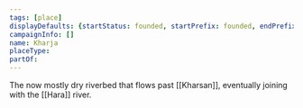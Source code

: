 ```yaml
---
tags: [place]
displayDefaults: {startStatus: founded, startPrefix: founded, endPrefix: destroyed, endStatus: destroyed}
campaignInfo: []
name: Kharja
placeType:
partOf:
---
```


The now mostly dry riverbed that flows past [[Kharsan]], eventually joining with the [[Hara]] river. 

